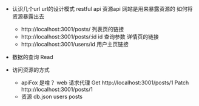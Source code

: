 - 认识几个url
  url的设计模式 restful api 资源api
  网站是用来暴露资源的 如何将资源暴露出去 
  - http://localhost:3001/posts/ 列表页的链接
  - http://localhost:3001/posts/:id  id 查询参数  详情页的链接
  - http://localhost:3001/users/id   用户主页链接

- 数据的查询  Read 
- 访问资源的方式
  - apiFox 是啥？  web 请求代理
    Get http://localhost:3001/posts/1 
    Patch http://localhost:3001/posts/1 
  - 资源 db.json  users posts
  